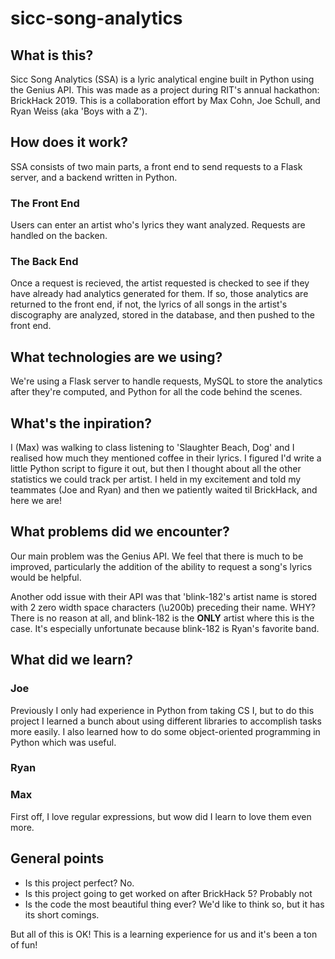 # sicc-song-analytics

## What is this?

Sicc Song Analytics (SSA) is a lyric analytical engine built in Python using the Genius API. This was made as a project during RIT's annual hackathon: BrickHack 2019. This is a collaboration effort by Max Cohn, Joe Schull, and Ryan Weiss (aka 'Boys with a Z').

## How does it work?

SSA consists of two main parts, a front end to send requests to a Flask server, and a backend written in Python.

### The Front End

Users can enter an artist who's lyrics they want analyzed. Requests are handled on the backen.

### The Back End

Once a request is recieved, the artist requested is checked to see if they have already had analytics generated for them. If so, those analytics are returned to the front end, if not, the lyrics of all songs in the artist's discography are analyzed, stored in the database, and then pushed to the front end.

## What technologies are we using?

We're using a Flask server to handle requests, MySQL to store the analytics after they're computed, and Python for all the code behind the scenes.

## What's the inpiration?

I (Max) was walking to class listening to 'Slaughter Beach, Dog' and I realised how much they mentioned coffee in their lyrics. I figured I'd write a little Python script to figure it out, but then I thought about all the other statistics we could track per artist. I held in my excitement and told my teammates (Joe and Ryan) and then we patiently waited til BrickHack, and here we are!

## What problems did we encounter?

Our main problem was the Genius API. We feel that there is much to be improved, particularly the addition of the ability to request a song's lyrics would be helpful.

Another odd issue with their API was that 'blink-182's artist name is stored with 2 zero width space characters (\u200b) preceding their name. WHY? There is no reason at all, and blink-182 is the **ONLY** artist where this is the case. It's especially unfortunate because blink-182 is Ryan's favorite band.

## What did we learn?

### Joe

Previously I only had experience in Python from taking CS I, but to do this project I learned a bunch about using different libraries to accomplish tasks more easily. I also learned how to do some object-oriented programming in Python which was useful.

### Ryan

### Max

First off, I love regular expressions, but wow did I learn to love them even more.

## General points

* Is this project perfect? No.
* Is this project going to get worked on after BrickHack 5? Probably not
* Is the code the most beautiful thing ever? We'd like to think so, but it has its short comings.

But all of this is OK! This is a learning experience for us and it's been a ton of fun!